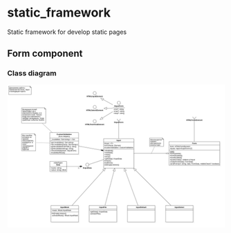 # static_framework
Static framework for develop static pages

## Form component

### Class diagram

![Form class diagram](./diagram-uml/Form/FormClasses.jpg)
